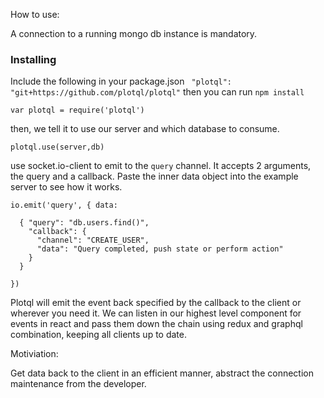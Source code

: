 How to use:

A connection to a running mongo db instance is mandatory. 

### Installing
Include the following in your package.json
`  "plotql": "git+https://github.com/plotql/plotql" `
then you can run `npm install`

`var plotql = require('plotql')`

then, we tell it to use our server and which database to consume.

`plotql.use(server,db)`


use socket.io-client to emit to the `query` channel. It accepts 2 arguments, the query and a callback. Paste the inner data object into the example server to see how it works. 

````
io.emit('query', { data: 

  { "query": "db.users.find()",
    "callback": { 
      "channel": "CREATE_USER",
      "data": "Query completed, push state or perform action" 
    }
  } 

})
````

Plotql will emit the event back specified by the callback to the client or wherever you need it. We can listen in our highest level component for events in react and pass them down the chain using redux and graphql combination, keeping all clients up to date.


Motiviation:

Get data back to the client in an efficient manner, abstract the connection maintenance from the developer.
